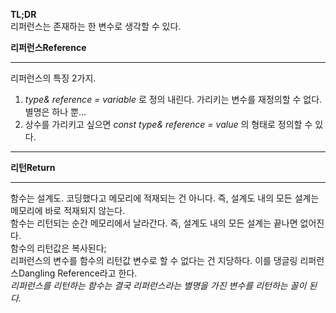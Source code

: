 __TL;DR__   
리퍼런스는 존재하는 한 변수로 생각할 수 있다.  

__리퍼런스Reference__   
***
리퍼런스의 특징 2가지.   
1. _type& reference = variable_ 로 정의 내린다. 가리키는 변수를 재정의할 수 없다. 별명은 하나 뿐...      
2. 상수를 가리키고 싶으면 _const type& reference = value_ 의 형태로 정의할 수 있다.   
***
__리턴Return__   
***
함수는 설계도. 코딩했다고 메모리에 적재되는 건 아니다. 즉, 설계도 내의 모든 설계는 메모리에 바로 적재되지 않는다.   
함수는 리턴되는 순간 메모리에서 날라간다. 즉, 설계도 내의 모든 설계는 끝나면 없어진다.   
함수의 리턴값은 복사된다;      
리퍼런스의 변수를 함수의 리턴값 변수로 할 수 없다는 건 지당하다. 이를 댕글링 리퍼런스Dangling Reference라고 한다.   
_리퍼런스를 리턴하는 함수는 결국 리퍼런스라는 별명을 가진 변수를 리턴하는 꼴이 된다._   

